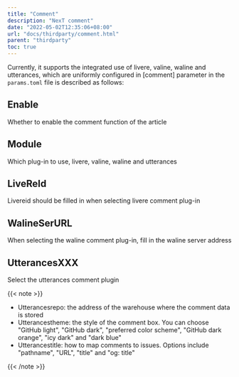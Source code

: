 ```yaml
---
title: "Comment"
description: "NexT comment"
date: "2022-05-02T12:35:06+08:00"
url: "docs/thirdparty/comment.html"
parent: "thirdparty"
toc: true
---
```


Currently, it supports the integrated use of livere, valine, waline and utterances, which are uniformly configured in [comment] parameter in the `params.toml` file is described as follows:

## Enable

Whether to enable the comment function of the article

## Module

Which plug-in to use, livere, valine, waline and utterances

## LiveReId

Livereid should be filled in when selecting livere comment plug-in

## WalineSerURL

When selecting the waline comment plug-in, fill in the waline server address

## UtterancesXXX

Select the utterances comment plugin

{{< note >}}

- Utterancesrepo: the address of the warehouse where the comment data is stored
- Utterancestheme: the style of the comment box. You can choose "GitHub light", "GitHub dark", "preferred color scheme", "GitHub dark orange", "icy dark" and "dark blue"
- Utterancestitle: how to map comments to issues. Options include "pathname", "URL", "title" and "og: title"

{{< /note >}}
